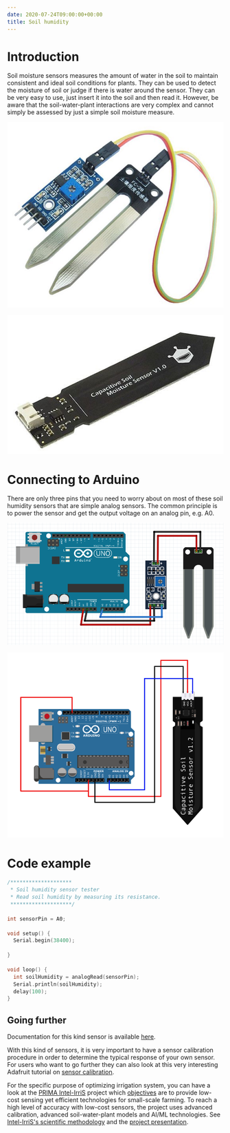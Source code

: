 ```yaml
---
date: 2020-07-24T09:00:00+00:00
title: Soil humidity
---
```


# Introduction

Soil moisture sensors measures the amount of water in the soil to maintain consistent and ideal soil conditions for plants.
They can be used to detect the moisture of soil or judge if there is water around the sensor. They can be very easy to use, 
just insert it into the soil and then read it. However, be aware that the soil-water-plant interactions are very complex and cannot simply be assessed by just a simple soil moisture measure. 


![soil-sensor](img/conduc-soil-sensor.jpeg)

![soil-sensor](img/cap-soil-sensor.jpeg)

# Connecting to Arduino

There are only three pins that you need to worry about on most of these soil humidity sensors that are simple analog sensors. The common principle is to power the sensor and get the output voltage on an analog pin, e.g. A0.

![soil-sensor](img/conduc-soil-sensor-arduino-wiring.png)

![soil-sensor](img/cap-soil-sensor-arduino-wiring.png)

# Code example

```c
/********************
 * Soil humidity sensor tester
 * Read soil humidity by measuring its resistance.
 ********************/

int sensorPin = A0;

void setup() {
  Serial.begin(38400);

}

void loop() {
  int soilHumidity = analogRead(sensorPin);
  Serial.println(soilHumidity);
  delay(100);
}
```


## Going further

Documentation for this kind sensor is available [here](http://www.mouser.com/ds/2/744/Seeed_101020008-838655.pdf).

With this kind of sensors, it is very important to have a sensor calibration procedure in order to determine the typical response of your own sensor. For users who want to go further they can also look at this very interesting Adafruit tutorial on [sensor calibration](https://learn.adafruit.com/calibrating-sensors/why-calibrate).

For the specific purpose of optimizing irrigation system, you can have a look at the [PRIMA Intel-IrriS](http://intel-irris.eu/) project which [objectives](http://intel-irris.eu/objectives) are to provide low-cost sensing yet efficient technologies for small-scale farming. To reach a high level of accuracy with low-cost sensors, the project uses advanced calibration, advanced soil-water-plant models and AI/ML technologies. See [Intel-IrriS's scientific methodology](http://intel-irris.eu/methodology) and the [project presentation](http://intel-irris.eu/wp-content/uploads/2021/12/Intel-Irris-presentation.pdf).


